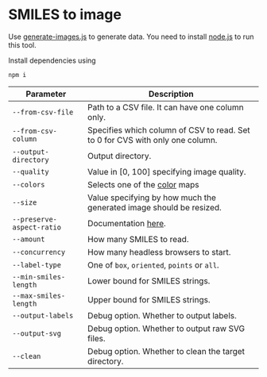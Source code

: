 # SMILES to image
Use [generate-images.js](generate-images.js) to generate data. 
You need to install [node.js](https://nodejs.org/en) to run this tool.

Install dependencies using
```console
npm i
```

Parameter | Description
--- | --- 
`--from-csv-file` | Path to a CSV file. It can have one column only.
`--from-csv-column` | Specifies which column of CSV to read. Set to 0 for CVS with only one column.
`--output-directory` | Output directory.
`--quality` | Value in [0, 100] specifying image quality.
`--colors` | Selects one of the [color](src/generator/colors.js) maps 
`--size` | Value specifying by how much the generated image should be resized.
`--preserve-aspect-ratio` | Documentation [here](https://developer.mozilla.org/de/docs/Web/SVG/Attribute/preserveAspectRatio).
`--amount` | How many SMILES to read.
`--concurrency` | How many headless browsers to start.
`--label-type` | One of ```box```, ```oriented```, ```points``` or ```all```.
`--min-smiles-length` | Lower bound for SMILES strings.
`--max-smiles-length` | Upper bound for SMILES strings.
`--output-labels` | Debug option. Whether to output labels.
`--output-svg` | Debug option. Whether to output raw SVG files.
`--clean` | Debug option. Whether to clean the target directory.



